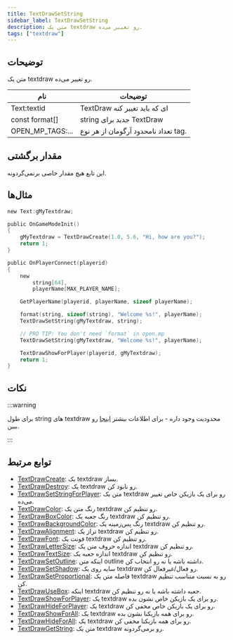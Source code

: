 ```yaml
---
title: TextDrawSetString
sidebar_label: TextDrawSetString
description: متن یک textdraw رو تغییر می‌ده.
tags: ["textdraw"]
---
```


## توضیحات

متن یک textdraw رو تغییر می‌ده.

| نام              | توضیحات                                |
| ---------------- | -------------------------------------- |
| Text:textid      | TextDraw ای که باید تغییر کنه                     |
| const format[]   | string جدید برای TextDraw            |
| OPEN_MP_TAGS:... | تعداد نامحدود آرگومان از هر نوع tag. |

## مقدار برگشتی

این تابع هیچ مقدار خاصی برنمی‌گردونه.

## مثال‌ها

```c
new Text:gMyTextdraw;

public OnGameModeInit()
{
    gMyTextdraw = TextDrawCreate(1.0, 5.6, "Hi, how are you?");
    return 1;
}

public OnPlayerConnect(playerid)
{
    new
        string[64],
        playerName[MAX_PLAYER_NAME];

    GetPlayerName(playerid, playerName, sizeof playerName);

    format(string, sizeof(string), "Welcome %s!", playerName);
    TextDrawSetString(gMyTextdraw, string);

    // PRO TIP: You don't need `format` in open.mp
    TextDrawSetString(gMyTextdraw, "Welcome %s!", playerName);

    TextDrawShowForPlayer(playerid, gMyTextdraw);
    return 1;
}
```

## نکات

:::warning

برای طول string های textdraw محدودیت وجود داره - برای اطلاعات بیشتر [اینجا](../resources/limits) رو ببین.

:::

## توابع مرتبط

- [TextDrawCreate](TextDrawCreate): یک textdraw بساز.
- [TextDrawDestroy](TextDrawDestroy): یک textdraw رو نابود کن.
- [TextDrawSetStringForPlayer](TextDrawSetStringForPlayer): متن یک textdraw رو برای یک بازیکن خاص تغییر می‌ده.
- [TextDrawColor](TextDrawColor): رنگ متن یک textdraw رو تنظیم کن.
- [TextDrawBoxColor](TextDrawBoxColor): رنگ جعبه یک textdraw رو تنظیم کن.
- [TextDrawBackgroundColor](TextDrawBackgroundColor): رنگ پس‌زمینه یک textdraw رو تنظیم کن.
- [TextDrawAlignment](TextDrawAlignment): تراز یک textdraw رو تنظیم کن.
- [TextDrawFont](TextDrawFont): فونت یک textdraw رو تنظیم کن.
- [TextDrawLetterSize](TextDrawLetterSize): اندازه حروف متن یک textdraw رو تنظیم کن.
- [TextDrawTextSize](TextDrawTextSize): اندازه جعبه یک textdraw رو تنظیم کن.
- [TextDrawSetOutline](TextDrawSetOutline): اینکه متن outline داشته باشه یا نه رو انتخاب کن.
- [TextDrawSetShadow](TextDrawSetShadow): سایه روی یک textdraw رو فعال/غیرفعال کن.
- [TextDrawSetProportional](TextDrawSetProportional): فاصله متن یک textdraw رو به نسبت متناسب تنظیم کن.
- [TextDrawUseBox](TextDrawUseBox): اینکه textdraw جعبه داشته باشه یا نه رو تنظیم کن.
- [TextDrawShowForPlayer](TextDrawShowForPlayer): یک textdraw رو برای یک بازیکن خاص نشون بده.
- [TextDrawHideForPlayer](TextDrawHideForPlayer): یک textdraw رو برای یک بازیکن خاص مخفی کن.
- [TextDrawShowForAll](TextDrawShowForAll): یک textdraw رو برای همه بازیکنا نشون بده.
- [TextDrawHideForAll](TextDrawHideForAll): یک textdraw رو برای همه بازیکنا مخفی کن.
- [TextDrawGetString](TextDrawGetString): متن یک textdraw رو برمی‌گردونه.

